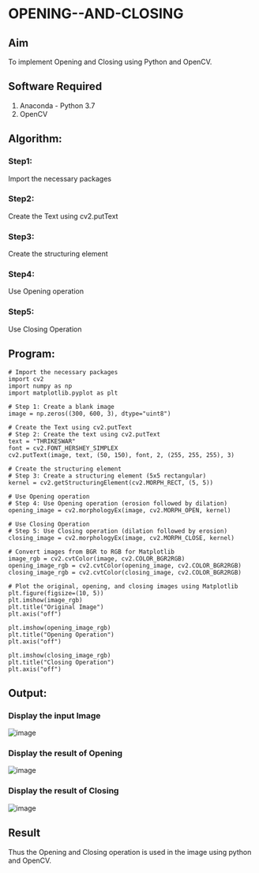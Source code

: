 # OPENING--AND-CLOSING
## Aim
To implement Opening and Closing using Python and OpenCV.

## Software Required
1. Anaconda - Python 3.7
2. OpenCV
## Algorithm:
### Step1:
Import the necessary packages

### Step2:
Create the Text using cv2.putText

### Step3:
Create the structuring element

### Step4:
Use Opening operation

### Step5:
Use Closing Operation

 
## Program:

``` 
# Import the necessary packages
import cv2
import numpy as np
import matplotlib.pyplot as plt

# Step 1: Create a blank image
image = np.zeros((300, 600, 3), dtype="uint8")

# Create the Text using cv2.putText
# Step 2: Create the text using cv2.putText
text = "THRIKESWAR"
font = cv2.FONT_HERSHEY_SIMPLEX
cv2.putText(image, text, (50, 150), font, 2, (255, 255, 255), 3)

# Create the structuring element
# Step 3: Create a structuring element (5x5 rectangular)
kernel = cv2.getStructuringElement(cv2.MORPH_RECT, (5, 5))

# Use Opening operation
# Step 4: Use Opening operation (erosion followed by dilation)
opening_image = cv2.morphologyEx(image, cv2.MORPH_OPEN, kernel)

# Use Closing Operation
# Step 5: Use Closing operation (dilation followed by erosion)
closing_image = cv2.morphologyEx(image, cv2.MORPH_CLOSE, kernel)

# Convert images from BGR to RGB for Matplotlib
image_rgb = cv2.cvtColor(image, cv2.COLOR_BGR2RGB)
opening_image_rgb = cv2.cvtColor(opening_image, cv2.COLOR_BGR2RGB)
closing_image_rgb = cv2.cvtColor(closing_image, cv2.COLOR_BGR2RGB)

# Plot the original, opening, and closing images using Matplotlib
plt.figure(figsize=(10, 5))
plt.imshow(image_rgb)
plt.title("Original Image")
plt.axis("off")

plt.imshow(opening_image_rgb)
plt.title("Opening Operation")
plt.axis("off")

plt.imshow(closing_image_rgb)
plt.title("Closing Operation")
plt.axis("off")
```
## Output:

### Display the input Image
![image](https://github.com/user-attachments/assets/20e89af5-4fc4-4f81-822e-f4736ff872f7)


### Display the result of Opening
![image](https://github.com/user-attachments/assets/3962a8e8-3a5b-4491-b50e-d06bbbd4be1f)


### Display the result of Closing
![image](https://github.com/user-attachments/assets/05df0ad4-7160-41c7-9e4d-63796f2817d1)


## Result
Thus the Opening and Closing operation is used in the image using python and OpenCV.
